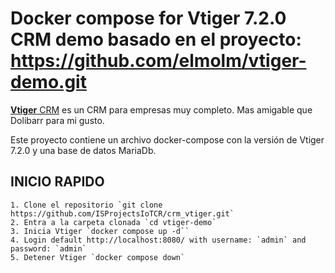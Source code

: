 # Docker compose for Vtiger 7.2.0 CRM demo basado en el proyecto: https://github.com/elmolm/vtiger-demo.git

[__Vtiger__ CRM](https://www.vtiger.com) es un CRM para empresas muy completo. Mas amigable que Dolibarr para mi gusto.

Este proyecto contiene un archivo docker-compose con la versión de Vtiger 7.2.0 y una base de datos MariaDb. 

## INICIO RAPIDO

```
1. Clone el repositorio `git clone https://github.com/ISProjectsIoTCR/crm_vtiger.git`
2. Entra a la carpeta clonada `cd vtiger-demo`
3. Inicia Vtiger `docker compose up -d``
4. Login default http://localhost:8080/ with username: `admin` and password: `admin`
5. Detener Vtiger `docker compose down`
```

